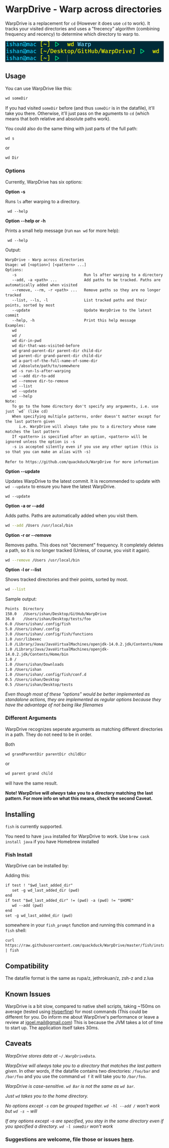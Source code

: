 # WarpDrive - Warp across directories

WarpDrive is a replacement for `cd` (However it does use `cd` to work). It tracks your visited directories and uses a "frecency" algorithm (combining frequency and recency) to determine which directory to warp to.

![Example Usage](example.png)

## Usage

You can use WarpDrive like this:
```sh
wd someDir
```
If you had visited `someDir` before (and thus `someDir` is in the datafile), it'll take you there. Otherwise, it'll just pass on the aguments to `cd` (which means that both relative and absolute paths work).

You could also do the same thing with just parts of the full path:
 ```sh
 wd s
 ```
 or 
 ```sh
 wd Dir
 ```
 ### Options 
 Currently, WarpDrive has six options:
 
 **Option -s**
 
 Runs `ls` after warping to a directory.
 ```
  wd --help
 ```
 
 **Option --help or -h**

Prints a small help message (run `man wd` for more help):

```
 wd --help
```
Output:
```
WarpDrive - Warp across directories
Usage: wd [<option>] [<pattern> ...]
Options:
   -s                              Run ls after warping to a directory
   --add, -a <path> ...            Add paths to be tracked. Paths are automatically added when visited
   --remove, --rm, -r <path> ...   Remove paths so they are no longer tracked
   --list, --ls, -l                List tracked paths and their points, sorted by most
   --update                        Update WarpDrive to the latest commit
   --help, -h                      Print this help message
Examples:
   wd
   wd /
   wd dir-in-pwd
   wd dir-that-was-visited-before
   wd grand-parent-dir parent-dir child-dir
   wd parent-dir grand-parent-dir child-dir
   wd a-part-of-the-full-name-of-some-dir
   wd /absolute/path/to/somewhere
   wd -s run-ls-after-warping
   wd --add dir-to-add
   wd --remove dir-to-remove
   wd --list
   wd --update
   wd --help
Note:
   To go to the home directory don't specify any arguments, i.e. use just `wd` (like cd)
   When specifying multiple patterns, order doesn't matter except for the last pattern given
      i.e. WarpDrive will always take you to a directory whose name matches the last pattern
   If <pattern> is specified after an option, <pattern> will be ignored unless the option is -s
   -s is accepted silently even if you use any other option (this is so that you can make an alias with -s)

Refer to https://github.com/quackduck/WarpDrive for more information
```
 
 **Option --update**
 
Updates WarpDrive to the latest commit. It is recommended to update with `wd --update` to ensure you have the latest WarpDrive.

```
wd --update
```
 
 **Option -a or --add**

Adds paths. Paths are automatically added when you visit them.

```sh
wd --add /Users /usr/local/bin
```

 **Option -r or --remove**

Removes paths. This does not "decrement" frequency. It completely deletes a path, so it is no longer tracked (Unless, of course, you visit it again).

```sh
wd --remove /Users /usr/local/bin
```
**Option -l or --list**

Shows tracked directories and their points, sorted by most.
```sh
wd --list
```
Sample output:
```
Points	Directory
150.0	/Users/ishan/Desktop/GitHub/WarpDrive
36.0	/Users/ishan/Desktop/tests/foo
6.0	/Users/ishan/.config/fish
5.0	/Users/ishan/.config
3.0	/Users/ishan/.config/fish/functions
1.0	/usr/libexec
1.0	/Library/Java/JavaVirtualMachines/openjdk-14.0.2.jdk/Contents/Home
1.0	/Library/Java/JavaVirtualMachines/openjdk-14.0.2.jdk/Contents/Home/bin
1.0	/
1.0	/Users/ishan/Downloads
1.0	/Users/ishan
1.0	/Users/ishan/.config/fish/conf.d
0.5	/Users/ishan/Desktop
0.5	/Users/ishan/Desktop/tests
```

 _Even though most of these "options" would be better implemented as standalone actions, they are implemented as regular options because they have the advantage of not being like filenames_
 
 ### Different Arguments
 
 WarpDrive recognizes seperate arguments as matching different directories in a path. They do not need to be in order.
 
 Both
 ```sh
 wd grandParentDir parentDir childDir
 ```
 or 
 ```sh
 wd parent grand child
 ```
 will have the same result. 
 
 **Note! WarpDrive will *always* take you to a directory matching the last pattern. For more info on what this means, check the second Caveat.**
 
 ## Installing
 
 `fish` is currently supported.
 
 You need to have `java` installed for WarpDrive to work. Use `brew cask install java` if you have Homebrew installed
 
 ### Fish Install
 
 WarpDrive can be installed by:
 
Adding this:
 
 ```fish
 if test ! "$wd_last_added_dir"
    set -g wd_last_added_dir (pwd)
 end
 if test "$wd_last_added_dir" != (pwd) -a (pwd) != "$HOME"
    wd --add (pwd)
 end
 set -g wd_last_added_dir (pwd)
 ```
somewhere in your `fish_prompt` function and running this command in a `fish` shell:

```fish
curl https://raw.githubusercontent.com/quackduck/WarpDrive/master/fish/install.fish | fish
```

## Compatibility

The datafile format is the same as rupa/z, jethrokuan/z, zsh-z and z.lua

## Known Issues

WarpDrive is a bit slow, compared to native shell scripts, taking ~150ms on average (tested using [Hyperfine](https://github.com/sharkdp/hyperfine)) for most commands (This could be different for you. Do inform me about WarpDrive's performance or leave a review at <igoel.mail@gmail.com>)
This is because the JVM takes a lot of time to start up. The application itself takes 30ms.
 
 ## Caveats
 
  _WarpDrive stores data at_ `~/.WarpDriveData`.
 
 _WarpDrive will always take you to a directory that matches the last pattern given._ In other words, if the datafile contains two directories: `/foo/bar` and `/bar/foo` and you use the command `wd f` it will take you to `/bar/foo`.
 
 _WarpDrive is case-sensitive. `wd Bar` is not the same as `wd bar`._

_Just `wd` takes you to the home directory._

_No options except `-s` can be grouped together. `wd -hl --add /` won't work but `wd -s ~` will_

_If any options except -s are specified, you stay in the same directory even if you specified a directory. `wd -l someDir` won't work_
 
 ### Suggestions are welcome, file those or issues [here](https://github.com/quackduck/WarpDrive/issues).
